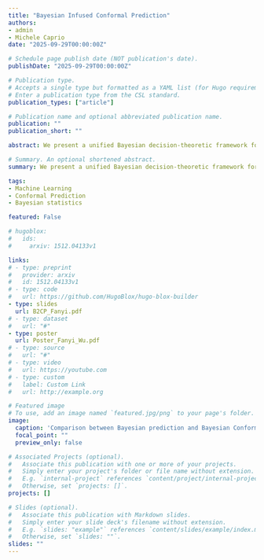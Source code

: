 ```yaml
---
title: "Bayesian Infused Conformal Prediction"
authors:
- admin
- Michele Caprio
date: "2025-09-29T00:00:00Z"

# Schedule page publish date (NOT publication's date).
publishDate: "2025-09-29T00:00:00Z"

# Publication type.
# Accepts a single type but formatted as a YAML list (for Hugo requirements).
# Enter a publication type from the CSL standard.
publication_types: ["article"]

# Publication name and optional abbreviated publication name.
publication: ""
publication_short: ""

abstract: We present a unified Bayesian decision-theoretic framework for conformal prediction (CP) that integrates Bayesian posterior predictive scores with risk minimization via Bayesian quadrature (BQ). This approach, named BQ-optimised Bayesian-infused Conformal Prediction (BCP), rewrites CP as a decision risk problem and uses Bayesian posterior predictive as non-conformity score. On sparse regression with the diabetes dataset, under prior misspecification, BCP corrects the prediction set to have 81.1 percent coverage, while traditional Bayesian credible intervals drop to 59.4 percent.  BQ-optimised BCP also achieves narrower intervals than traditional CP methods while maintaining the same coverage. In breast cancer classification, BCP matches classical CP with 81.2 percent coverage, and BQ optimization reduces the set size from 0.919 to 0.889. These results show that our framework provides sharper and more efficient prediction sets without sacrificing validity, offering a principled approach to uncertainty quantification in high-stakes applications.

# Summary. An optional shortened abstract.
summary: We present a unified Bayesian decision-theoretic framework for conformal prediction (CP) that integrates Bayesian posterior predictive scores with risk minimization via Bayesian quadrature (BQ).

tags:
- Machine Learning
- Conformal Prediction
- Bayesian statistics

featured: False

# hugoblox:
#   ids:
#     arxiv: 1512.04133v1

links:
# - type: preprint
#   provider: arxiv
#   id: 1512.04133v1
# - type: code
#   url: https://github.com/HugoBlox/hugo-blox-builder
- type: slides
  url: B2CP_Fanyi.pdf
# - type: dataset
#   url: "#"
- type: poster
  url: Poster_Fanyi_Wu.pdf
# - type: source
#   url: "#"
# - type: video
#   url: https://youtube.com
# - type: custom
#   label: Custom Link
#   url: http://example.org

# Featured image
# To use, add an image named `featured.jpg/png` to your page's folder. 
image:
  caption: 'Comparison between Bayesian prediction and Bayesian Conformal Prediction (BCP) under different prior scales. (a) Coverage vs. average interval width. (b) Interval visualization for individual test samples. (c, d) Interval widths for a range of test cases with prior scale c=0.02 (misspecified) and c=1 (well-specified).'
  focal_point: ""
  preview_only: false

# Associated Projects (optional).
#   Associate this publication with one or more of your projects.
#   Simply enter your project's folder or file name without extension.
#   E.g. `internal-project` references `content/project/internal-project/index.md`.
#   Otherwise, set `projects: []`.
projects: []

# Slides (optional).
#   Associate this publication with Markdown slides.
#   Simply enter your slide deck's filename without extension.
#   E.g. `slides: "example"` references `content/slides/example/index.md`.
#   Otherwise, set `slides: ""`.
slides: ""
---
```


<!-- This work is driven by the results in my [previous paper](/publications/conference-paper/) on LLMs.

> [!NOTE]
> Create your slides in Markdown - click the *Slides* button to check out the example.

Add the publication's **full text** or **supplementary notes** here. You can use rich formatting such as including [code, math, and images](https://docs.hugoblox.com/content/writing-markdown-latex/). -->
